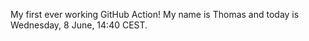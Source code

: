 My first ever working GitHub Action!
My name is Thomas and today is Wednesday, 8 June, 14:40 CEST. 
